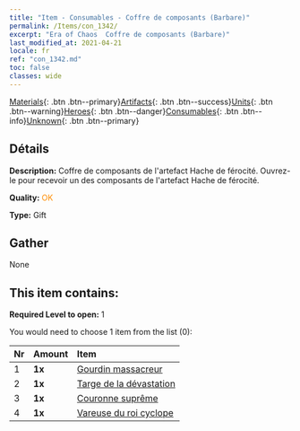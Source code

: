 ```yaml
---
title: "Item - Consumables - Coffre de composants (Barbare)"
permalink: /Items/con_1342/
excerpt: "Era of Chaos  Coffre de composants (Barbare)"
last_modified_at: 2021-04-21
locale: fr
ref: "con_1342.md"
toc: false
classes: wide
---
```

 [Materials](/fr/Items/){: .btn .btn--primary}[Artifacts](/fr/Items/Artifacts/){: .btn .btn--success}[Units](/fr/Items/Units/){: .btn .btn--warning}[Heroes](/fr/Items/Heroes/){: .btn .btn--danger}[Consumables](/fr/Items/Consumables/){: .btn .btn--info}[Unknown](/fr/Items/Unknown/){: .btn .btn--primary}

## Détails
 **Description:** Coffre de composants de l'artefact Hache de férocité. Ouvrez-le pour recevoir un des composants de l'artefact Hache de férocité.

 **Quality:** <span style="color: #FF8C00">OK</span>

 **Type:** Gift

## Gather

  None

## This item contains:

 **Required Level to open:** 1

 You would need to choose 1 item from the list (0):

  | Nr | Amount |     Item    |
  |:---|:-------|:------------|
  | 1 |  **1x** | [Gourdin massacreur](/fr/Items/art_125/) |  | 
  | 2 |  **1x** | [Targe de la dévastation](/fr/Items/art_126/) |  | 
  | 3 |  **1x** | [Couronne suprême](/fr/Items/art_127/) |  | 
  | 4 |  **1x** | [Vareuse du roi cyclope](/fr/Items/art_128/) |  | 

